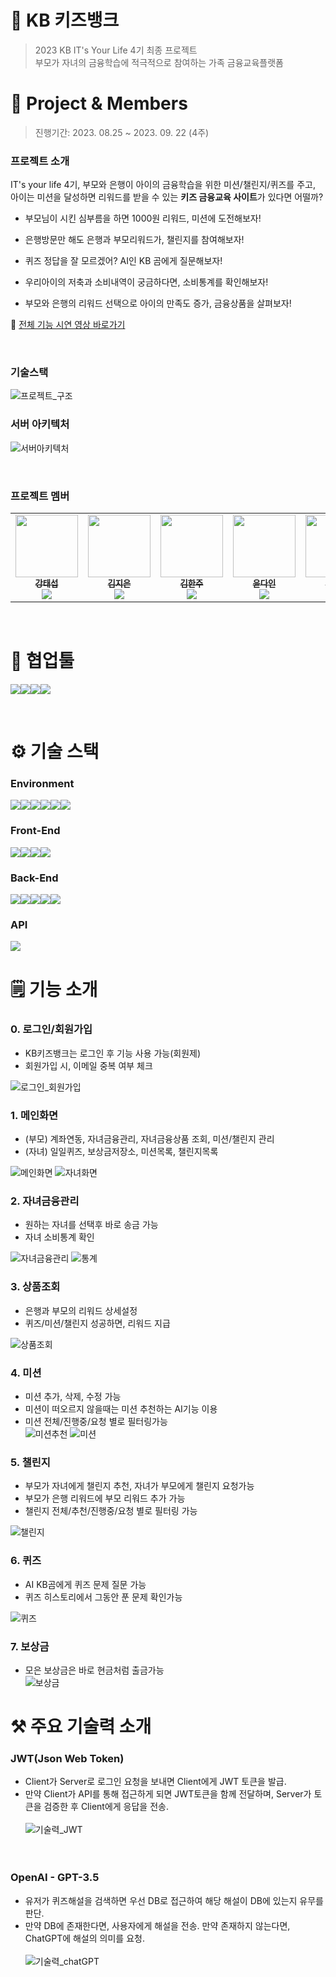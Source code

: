 # 🏦 KB 키즈뱅크

> 2023 KB IT's Your Life 4기 최종 프로젝트<br>
> 부모가 자녀의 금융학습에 적극적으로 참여하는 가족 금융교육플랫폼
> <br>

# 📌 Project & Members

> 진행기간: 2023. 08.25 ~ 2023. 09. 22 (4주)

### 프로젝트 소개

IT's your life 4기, 부모와 은행이 아이의 금융학습을 위한 미션/챌린지/퀴즈를 주고, 아이는 미션을 달성하면 리워드를 받을 수 있는 **키즈 금융교육 사이트**가 있다면 어떨까?

- 부모님이 시킨 심부름을 하면 1000원 리워드, 미션에 도전해보자!

- 은행방문만 해도 은행과 부모리워드가, 챌린지를 참여해보자!

- 퀴즈 정답을 잘 모르겠어? AI인 KB 곰에게 질문해보자!

- 우리아이의 저축과 소비내역이 궁금하다면, 소비통계를 확인해보자!

- 부모와 은행의 리워드 선택으로 아이의 만족도 증가, 금융상품을 살펴보자!

🔗 [전체 기능 시연 영상 바로가기](링크)

<br>

### 기술스택

![프로젝트_구조](README.assets/Image/기술스택.png)

### 서버 아키텍처

![서버아키텍처](README.assets/Image/서버.png)

<br>

### 프로젝트 멤버

<table>
    <tr>
        <td align="center">
	    <a href="https://github.com/KSEOP">
	    	<img src="https://avatars.githubusercontent.com/u/42964809?v=4" width="100px;" alt=""/>
	    	<br/>
	    	<sub>
	    	<b>강태섭</b>
	    	<br/>
	    	<img src="https://us-central1-progress-markdown.cloudfunctions.net/progress/100"/>
	        </sub>
	    </a>
	    <br />
	</td>
        <td align="center">
	    <a href="https://github.com/mellykim123">
	    	<img src="https://avatars.githubusercontent.com/u/78676660?v=4" width="100px;" alt=""/>
	    	<br/>
	    	<sub>
	    	<b>김지은</b>
	    	<br/>
	    	<img src="https://us-central1-progress-markdown.cloudfunctions.net/progress/100"/>
	        </sub>
	    </a>
	    <br />
	</td>
        <td align="center">
	    <a href="https://github.com/rlagkswn00">
	    	<img src="https://avatars.githubusercontent.com/u/56250226?v=4" width="100px;" alt=""/>
	    	<br/>
	    	<sub>
	    	<b>김한주</b>
	    	<br/>
	    	<img src="https://us-central1-progress-markdown.cloudfunctions.net/progress/100"/>
	        </sub>
	    </a>
	    <br />
	</td>
	<td align="center">
	    <a href="https://github.com/yoondain">
	    	<img src="https://avatars.githubusercontent.com/u/76734572?v=4" width="100px;" alt=""/>
	    	<br/>
	    	<sub>
	    	<b>윤다인</b>
	    	<br/>
	    	<img src="https://us-central1-progress-markdown.cloudfunctions.net/progress/100"/>
	        </sub>
	    </a>
	    <br />
	</td>
	<td align="center">
	    <a href="https://avatars.githubusercontent.com/u/96781855?v=4">
	    	<img src="https://avatars.githubusercontent.com/u/96781855?v=4" width="100px;" alt=""/>
	    	<br/>
	    	<sub>
	    	<b>최송희</b>
	    	<br/>
	    	<img src="https://us-central1-progress-markdown.cloudfunctions.net/progress/100"/>
	        </sub>
	    </a>
	    <br />
	</td>
  	<td align="center">
	    <a href="https://github.com/ChoiYoo">
	    	<img src="https://avatars.githubusercontent.com/u/95369406?v=4" width="100px;" alt=""/>
	    	<br/>
	    	<sub>
	    	<b>최유정</b>
	    	<br/>
	    	<img src="https://us-central1-progress-markdown.cloudfunctions.net/progress/100"/>
	        </sub>
	    </a>
	    <br />
	</td>
    </tr>
</table>
<br>

# 🤝 협업툴

<img src="https://img.shields.io/badge/git-F05032?style=for-the-badge&logo=git&logoColor=white"><img src="https://img.shields.io/badge/Notion-000000?style=for-the-badge&logo=notion&logoColor=white"><img src="https://img.shields.io/badge/figma-F24E1E?style=for-the-badge&logo=figma&logoColor=white"><img src="https://img.shields.io/badge/Zoom-0B5CFF?style=for-the-badge&logo=zoom&logoColor=white">

<br>

# ⚙️ 기술 스택

### **Environment**

<img src="https://img.shields.io/badge/windows-0078D6?style=for-the-badge&logo=windows&logoColor=white"><img src="https://img.shields.io/badge/macos-000000?style=for-the-badge&logo=macos&logoColor=white"><img src="https://img.shields.io/badge/intellij-000000?style=for-the-badge&logo=intellijidea&logoColor=white"><img src="https://img.shields.io/badge/eclipse-2C2255?style=for-the-badge&logo=eclipseide&logoColor=white"><img src="https://img.shields.io/badge/visual studio code-007ACC?style=for-the-badge&logo=visualstudiocode&logoColor=white"><img src="https://img.shields.io/badge/postman-FF6C37?style=for-the-badge&logo=postman&logoColor=white">

### **Front-End**

<img src="https://img.shields.io/badge/react-61DAFB?style=for-the-badge&logo=react&logoColor=white"><img src="https://img.shields.io/badge/html5-E34F26?style=for-the-badge&logo=html5&logoColor=white"><img src="https://img.shields.io/badge/css3-1572B6?style=for-the-badge&logo=css3&logoColor=white"><img src="https://img.shields.io/badge/javascript-F7DF1E?style=for-the-badge&logo=javascript&logoColor=white">

### **Back-End**

<img src="https://img.shields.io/badge/java 11-0058CC?style=for-the-badge&logo=java&logoColor=white"><img src="https://img.shields.io/badge/spring boot-6DB33F?style=for-the-badge&logo=springboot&logoColor=white"><img src="https://img.shields.io/badge/Spring Data JPA-6DB33F?style=for-the-badge&logoColor=white"><img src="https://img.shields.io/badge/Oracle-F80000?style=for-the-badge&logo=oracle&logoColor=white"><img src="https://img.shields.io/badge/Django-092E20?style=for-the-badge&logo=django&logoColor=white">

### **API**

<img src="https://img.shields.io/badge/openai-412991?style=for-the-badge&logo=openai&logoColor=white">

<br>

# 🗒️ 기능 소개

### 0. 로그인/회원가입

- KB키즈뱅크는 로그인 후 기능 사용 가능(회원제)
- 회원가입 시, 이메일 중복 여부 체크<br>

![로그인_회원가입](README.assets/Gif/회원가입.gif)

### 1. 메인화면

- (부모) 계좌연동, 자녀금융관리, 자녀금융상품 조회, 미션/챌린지 관리 <br>
- (자녀) 일일퀴즈, 보상금저장소, 미션목록, 챌린지목록 <br>

![메인화면](README.assets/Image/부모자녀메인.png)
![자녀화면](README.assets/Gif/자녀화면.gif)

### 2. 자녀금융관리

- 원하는 자녀를 선택후 바로 송금 가능
- 자녀 소비통계 확인 <br>

![자녀금융관리](README.assets/Gif/송금화면.gif)
![통계](README.assets/Gif/통계.gif)

### 3. 상품조회

- 은행과 부모의 리워드 상세설정
- 퀴즈/미션/챌린지 성공하면, 리워드 지급<br>

![상품조회](README.assets/Image/연계상품.png)

### 4. 미션

- 미션 추가, 삭제, 수정 가능
- 미션이 떠오르지 않을때는 미션 추천하는 AI기능 이용
- 미션 전체/진행중/요청 별로 필터링가능<br>
  ![미션추천](README.assets/Gif/미션추천.gif)
  ![미션](README.assets/Gif/미션.gif)

### 5. 챌린지

- 부모가 자녀에게 챌린지 추천, 자녀가 부모에게 챌린지 요청가능
- 부모가 은행 리워드에 부모 리워드 추가 가능
- 챌린지 전체/추천/진행중/요청 별로 필터링 가능<br>

![챌린지](README.assets/Gif/챌린지.gif)

### 6. 퀴즈

- AI KB곰에게 퀴즈 문제 질문 가능
- 퀴즈 히스토리에서 그동안 푼 문제 확인가능<br>

![퀴즈](README.assets/Gif/퀴즈.gif)

### 7. 보상금

- 모은 보상금은 바로 현금처럼 출금가능<br>
  ![보상금](README.assets/Gif/보상금.gif)

# ⚒️ 주요 기술력 소개

### JWT(Json Web Token)

- Client가 Server로 로그인 요청을 보내면 Client에게 JWT 토큰을 발급. <br>
- 만약 Client가 API를 통해 접근하게 되면 JWT토큰을 함께 전달하며, Server가 토큰을 검증한 후 Client에게 응답을 전송. <br><br>
  ![기술력_JWT](README.assets/Image/JWT.png)
  <br><br><br>

### OpenAI - GPT-3.5

- 유저가 퀴즈해설을 검색하면 우선 DB로 접근하여 해당 해설이 DB에 있는지 유무를 판단. <br>
- 만약 DB에 존재한다면, 사용자에게 해설을 전송. 만약 존재하지 않는다면, ChatGPT에 해설의 의미를 요청. <br><br>
  ![기술력_chatGPT](README.assets/Image/OPENAI.png)
  <br><br><br>
